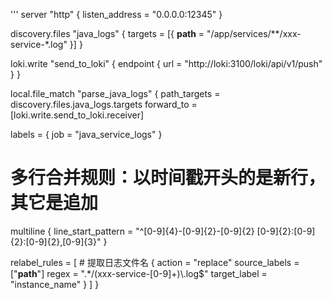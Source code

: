 '''
server "http" {
  listen_address = "0.0.0.0:12345"
}

discovery.files "java_logs" {
  targets = [{
    __path__ = "/app/services/**/xxx-service-*.log"
  }]
}

loki.write "send_to_loki" {
  endpoint {
    url = "http://loki:3100/loki/api/v1/push"
  }
}

local.file_match "parse_java_logs" {
  path_targets = discovery.files.java_logs.targets
  forward_to   = [loki.write.send_to_loki.receiver]

  labels = {
    job = "java_service_logs"
  }

  # 多行合并规则：以时间戳开头的是新行，其它是追加
  multiline {
    line_start_pattern = "^[0-9]{4}-[0-9]{2}-[0-9]{2} [0-9]{2}:[0-9]{2}:[0-9]{2},[0-9]{3}"
  }

  relabel_rules = [
    # 提取日志文件名
    {
      action        = "replace"
      source_labels = ["__path__"]
      regex         = ".*/(xxx-service-[0-9]+)\\.log$"
      target_label  = "instance_name"
    }
  ]
}